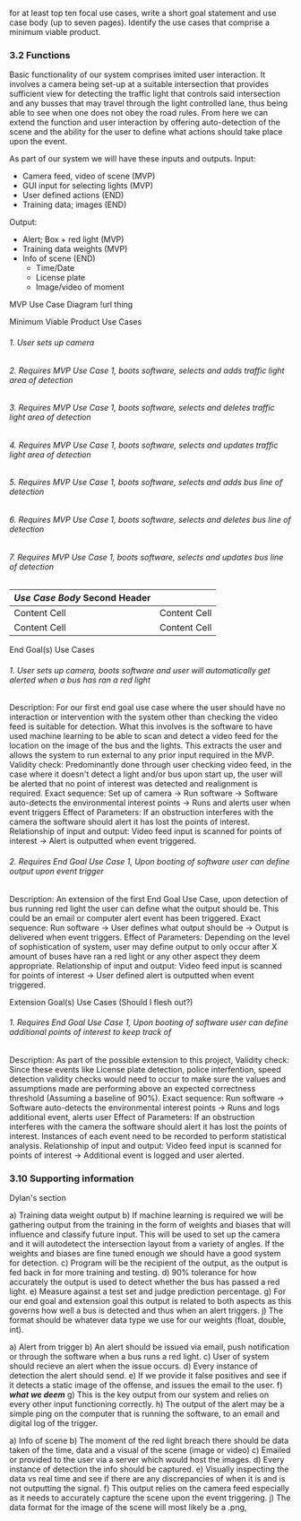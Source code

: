 for at least top ten focal use cases, write a short goal statement and
use case body (up to seven pages).  Identify the use cases that
comprise a minimum viable product.


### 3.2 Functions
 
Basic functionality of our system comprises imited user interaction. It involves a camera being set-up at a suitable intersection that provides sufficient view
for detecting the traffic light that controls said intersection and any busses that may travel through the light controlled lane, thus being able to see when one does not obey
the road rules. From here we can extend the function and user interaction by offering auto-detection of the scene and the ability for the user to define what actions should take place upon the event.

As part of our system we will have these inputs and outputs.
Input:
* Camera feed, video of scene (MVP)
* GUI input for selecting lights (MVP)
* User defined actions (END)
* Training data; images (END)

Output: 
* Alert; Box + red light (MVP)
* Training data weights (MVP)
* Info of scene (END)
    * Time/Date
    * License plate
    * Image/video of moment

MVP Use Case Diagram
!url thing 

Minimum Viable Product Use Cases
###### 1. User sets up camera
###### 2. Requires MVP Use Case 1, boots software, selects and adds traffic light area of detection
###### 3. Requires MVP Use Case 1, boots software, selects and deletes traffic light area of detection
###### 4. Requires MVP Use Case 1, boots software, selects and updates traffic light area of detection
###### 5. Requires MVP Use Case 1, boots software, selects and adds bus line of detection
###### 6. Requires MVP Use Case 1, boots software, selects and deletes bus line of detection
###### 7. Requires MVP Use Case 1, boots software, selects and updates bus line of detection

| *Use Case Body*  Second Header ||
| ------------- | ------------- |
| Content Cell  | Content Cell  |
| Content Cell  | Content Cell  |


End Goal(s) Use Cases
###### 1. User sets up camera, boots software and user will automatically get alerted when a bus has ran a red light
Description: For our first end goal use case where the user should have no interaction or intervention with the system other than checking the video feed is suitable for detection.
What this involves is the software to have used machine learning to be able to scan and detect a video feed for the location on the image of the bus and the lights. This
extracts the user and allows the system to run external to any prior input required in the MVP.
Validity check: Predominantly done through user checking video feed, in the case where it doesn't detect a light and/or bus upon start up, the user will be alerted that no point of interest was detected and realignment is required. 
Exact sequence: Set up of camera -> Run software -> Software auto-detects the environmental interest points -> Runs and alerts user when event triggers
Effect of Parameters: If an obstruction interferes with the camera the software should alert it has lost the points of interest.
Relationship of input and output: Video feed input is scanned for points of interest -> Alert is outputted when event triggered.
 
###### 2. Requires End Goal Use Case 1, Upon booting of software user can define output upon event trigger
Description: An extension of the first End Goal Use Case, upon detection of bus running red light the user can define what the output should be. This could be an email or computer alert event has been triggered.
Exact sequence: Run software -> User defines what output should be -> Output is delivered when event triggers.
Effect of Parameters: Depending on the level of sophistication of system, user may define output to only occur after X amount of buses have ran a red light or any other aspect they deem appropriate.
Relationship of input and output: Video feed input is scanned for points of interest -> User defined alert is outputted when event triggered.

Extension Goal(s) Use Cases (Should I flesh out?)
###### 1. Requires End Goal Use Case 1, Upon booting of software user can define additional points of interest to keep track of
Description: As part of the possible extension to this project, 
Validity check: Since these events like License plate detection, police interfention, speed detection validity checks would need to occur to make sure the values and assumptions made are performing above an expected
correctness threshold (Assuming a baseline of 90%).
Exact sequence: Run software -> Software auto-detects the environmental interest points -> Runs and logs additional event, alerts user
Effect of Parameters: If an obstruction interferes with the camera the software should alert it has lost the points of interest. Instances of each event need to be recorded to perform statistical analysis.
Relationship of input and output: Video feed input is scanned for points of interest -> Additional event is logged and user alerted.

 


### 3.10 Supporting information

Dylan's section 

a) Training data weight output
b) If machine learning is required we will be gathering output from the training in the form of weights and biases that will influence and classify future input.
This will be used to set up the camera and it will autodetect the intersection layout from a variety of angles. If the weights and biases
are fine tuned enough we should have a good system for detection. 
c) Program will be the recipient of the output, as the output is fed back in for more training and testing.
d) 90% tolerance for how accurately the output is used to detect whether the bus has passed a red light.
e) Measure against a test set and judge prediction percentage.
g) For our end goal and extension goal this output is related to both aspects as this governs how well a bus is detected and thus when an alert triggers.
j) The format should be whatever data type we use for our weights (float, double, int).

a) Alert from trigger
b) An alert should be issued via email, push notification or through the software when a bus runs a red light. 
c) User of system should recieve an alert when the issue occurs.
d) Every instance of detection the alert should send.
e) If we provide it false positives and see if it detects a static image of the offense, and issues the email to the user.
f) ***what we deem***
g) This is the key output from our system and relies on every other input functioning correctly.
h) The output of the alert may be a simple ping on the computer that is running the software, to an email and digital log of the trigger.

a) Info of scene
b) The moment of the red light breach there should be data taken of the time, data and a visual of the scene (image or video)
c) Emailed or provided to the user via a server which would host the images.
d) Every instance of detection the info should be captured.
e) Visually inspecting the data vs real time and see if there are any discrepancies of when it is and is not outputting the signal.
f) This output relies on the camera feed especially as it needs to accurately capture the scene upon the event triggering. 
j) The data format for the image of the scene will most likely be a .png, 








